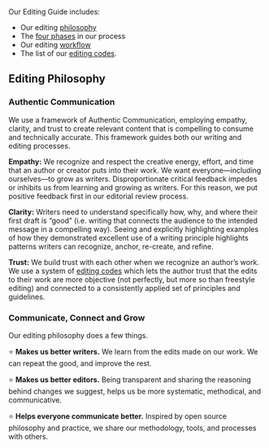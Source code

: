 Our Editing Guide includes:

* Our editing [philosophy](editing-philosophy.md)
* The [four phases](editing-phases.md) in our process
* Our editing [workflow](editing-workflow.md)
* The list of our [editing codes](editing-codes.md).

## Editing Philosophy 

### Authentic Communication 

We use a framework of Authentic Communication, employing empathy, clarity, and trust to create relevant content that is compelling to consume and technically accurate. 
This framework guides both our writing and editing processes.

**Empathy:** We recognize and respect the creative energy, effort, and time that an author or creator puts into their work. We want everyone—including ourselves—to grow as 
writers. Disproportionate critical feedback impedes or inhibits us from learning and growing as writers. For this reason, we put positive feedback first in our editorial 
review process. 

**Clarity:** Writers need to understand specifically how, why, and where their first draft is “good” (i.e. writing that connects the audience to the intended message in a 
compelling way). Seeing and explicitly highlighting examples of how they demonstrated excellent use of a writing principle highlights patterns writers can recognize, anchor, 
re-create, and refine. 

**Trust:** We build trust with each other when we recognize an author’s work. We use a system of [editing codes](editing-codes.md) which lets the author trust that the edits to their work are 
more objective (not perfectly, but more so than freestyle editing) and connected to a consistently applied set of principles and guidelines. 

### Communicate, Connect and Grow

Our editing philosophy does a few things.

:star: **Makes us better writers.** We learn from the edits made on our work. We can repeat the good, and improve the rest.

:star: **Makes us better editors.** Being transparent and sharing the reasoning behind changes we suggest, helps us be more systematic, methodical, and communicative.

:star: **Helps everyone communicate better.** Inspired by open source philosophy and practice, we share our methodology, tools, and processes with others. 
